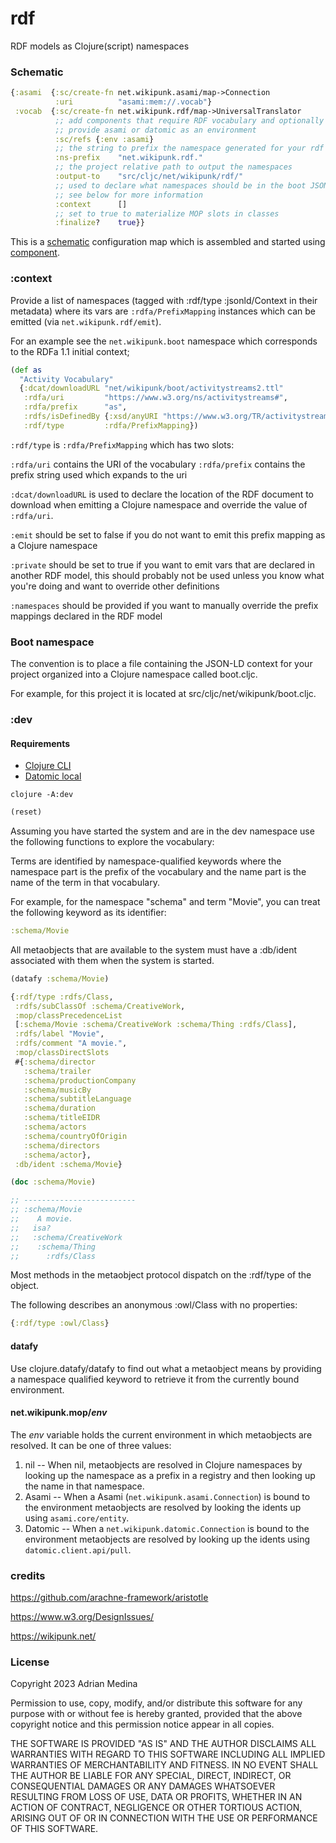 # rdf
RDF models as Clojure(script) namespaces

### Schematic

``` clojure
{:asami  {:sc/create-fn net.wikipunk.asami/map->Connection
          :uri          "asami:mem://.vocab"}
 :vocab  {:sc/create-fn net.wikipunk.rdf/map->UniversalTranslator
          ;; add components that require RDF vocabulary and optionally
          ;; provide asami or datomic as an environment
          :sc/refs {:env :asami}
          ;; the string to prefix the namespace generated for your rdf models
          :ns-prefix    "net.wikipunk.rdf." 
          ;; the project relative path to output the namespaces
          :output-to    "src/cljc/net/wikipunk/rdf/"
          ;; used to declare what namespaces should be in the boot JSON-LD context
          ;; see below for more information
          :context      []
          ;; set to true to materialize MOP slots in classes
          :finalize?    true}}
```

This is a [schematic](https://github.com/walmartlabs/schematic)
configuration map which is assembled and started using
[component](https://github.com/stuartsierra/component).

### :context
Provide a list of namespaces (tagged with :rdf/type :jsonld/Context in
their metadata) where its vars are `:rdfa/PrefixMapping` instances
which can be emitted (via `net.wikipunk.rdf/emit`). 

For an example see the `net.wikipunk.boot` namespace which corresponds
to the RDFa 1.1 initial context;

``` clojure
(def as
  "Activity Vocabulary"
  {:dcat/downloadURL "net/wikipunk/boot/activitystreams2.ttl"
   :rdfa/uri         "https://www.w3.org/ns/activitystreams#",
   :rdfa/prefix      "as",
   :rdfs/isDefinedBy {:xsd/anyURI "https://www.w3.org/TR/activitystreams-vocabulary/"},
   :rdf/type         :rdfa/PrefixMapping})
```

`:rdf/type` is `:rdfa/PrefixMapping` which has two slots:

`:rdfa/uri` contains the URI of the vocabulary
`:rdfa/prefix` contains the prefix string used which expands to the
uri 

`:dcat/downloadURL` is used to declare the location of the RDF
document to download when emitting a Clojure namespace and override
the value of `:rdfa/uri`.

`:emit` should be set to false if you do not want to emit this prefix
mapping as a Clojure namespace

`:private` should be set to true if you want to emit vars that are
declared in another RDF model, this should probably not be used unless
you know what you're doing and want to override other definitions

`:namespaces` should be provided if you want to manually override the
prefix mappings declared in the RDF model

### Boot namespace
The convention is to place a file containing the JSON-LD context for
your project organized into a Clojure namespace called boot.cljc. 

For example, for this project it is located at
src/cljc/net/wikipunk/boot.cljc.

### :dev

#### Requirements
* [Clojure CLI](https://clojure.org/guides/install_clojure)
* [Datomic local](https://docs.datomic.com/cloud/datomic-local.html)

``` shell
clojure -A:dev
```

``` clojure
(reset)
```

Assuming you have started the system and are in the dev namespace use
the following functions to explore the vocabulary:

Terms are identified by namespace-qualified keywords where the
namespace part is the prefix of the vocabulary and the name part is
the name of the term in that vocabulary.

For example, for the namespace "schema" and term "Movie", you can
treat the following keyword as its identifier:

``` clojure
:schema/Movie
```

All metaobjects that are available to the system must have a :db/ident
associated with them when the system is started.

``` clojure
(datafy :schema/Movie)
```

``` clojure
{:rdf/type :rdfs/Class,
 :rdfs/subClassOf :schema/CreativeWork,
 :mop/classPrecedenceList
 [:schema/Movie :schema/CreativeWork :schema/Thing :rdfs/Class],
 :rdfs/label "Movie",
 :rdfs/comment "A movie.",
 :mop/classDirectSlots
 #{:schema/director
   :schema/trailer
   :schema/productionCompany
   :schema/musicBy
   :schema/subtitleLanguage
   :schema/duration
   :schema/titleEIDR
   :schema/actors
   :schema/countryOfOrigin
   :schema/directors
   :schema/actor},
 :db/ident :schema/Movie}
```

``` clojure
(doc :schema/Movie)
```

``` clojure
;; -------------------------
;; :schema/Movie
;;    A movie.
;;   isa?
;;   :schema/CreativeWork
;;    :schema/Thing
;;      :rdfs/Class
```

Most methods in the metaobject protocol dispatch on the :rdf/type of
the object.

The following describes an anonymous :owl/Class with no properties:
``` clojure
{:rdf/type :owl/Class}
```

#### datafy
Use clojure.datafy/datafy to find out what a metaobject means by
providing a namespace qualified keyword to retrieve it from the
currently bound environment.

#### net.wikipunk.mop/*env*
The *env* variable holds the current environment in which metaobjects
are resolved. It can be one of three values:

1. nil -- When nil, metaobjects are resolved in Clojure namespaces by
   looking up the namespace as a prefix in a registry and then looking
   up the name in that namespace.
2. Asami -- When a Asami (`net.wikipunk.asami.Connection`) is bound
   to the environment metaobjects are resolved by looking the idents
   up using `asami.core/entity`.
3. Datomic -- When a `net.wikipunk.datomic.Connection` is bound to the
   environment metaobjects are resolved by looking up the idents using
   `datomic.client.api/pull`.


### credits
https://github.com/arachne-framework/aristotle

https://www.w3.org/DesignIssues/

https://wikipunk.net/

### License
Copyright 2023 Adrian Medina

Permission to use, copy, modify, and/or distribute this software for
any purpose with or without fee is hereby granted, provided that the
above copyright notice and this permission notice appear in all
copies.

THE SOFTWARE IS PROVIDED "AS IS" AND THE AUTHOR DISCLAIMS ALL
WARRANTIES WITH REGARD TO THIS SOFTWARE INCLUDING ALL IMPLIED
WARRANTIES OF MERCHANTABILITY AND FITNESS. IN NO EVENT SHALL THE
AUTHOR BE LIABLE FOR ANY SPECIAL, DIRECT, INDIRECT, OR CONSEQUENTIAL
DAMAGES OR ANY DAMAGES WHATSOEVER RESULTING FROM LOSS OF USE, DATA OR
PROFITS, WHETHER IN AN ACTION OF CONTRACT, NEGLIGENCE OR OTHER
TORTIOUS ACTION, ARISING OUT OF OR IN CONNECTION WITH THE USE OR
PERFORMANCE OF THIS SOFTWARE.

